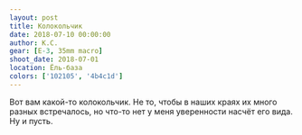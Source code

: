 ```yaml
---
layout: post
title: Колокольчик
date: 2018-07-10 00:00:00
author: К.С.
gear: [E-3, 35mm macro]
shoot_date: 2018-07-01
location: Ёль-база
colors: ['102105', '4b4c1d']
---
```

Вот вам какой-то колокольчик. Не то, чтобы в наших краях их много разных встречалось, но что-то нет у меня уверенности насчёт его вида. Ну и пусть.
